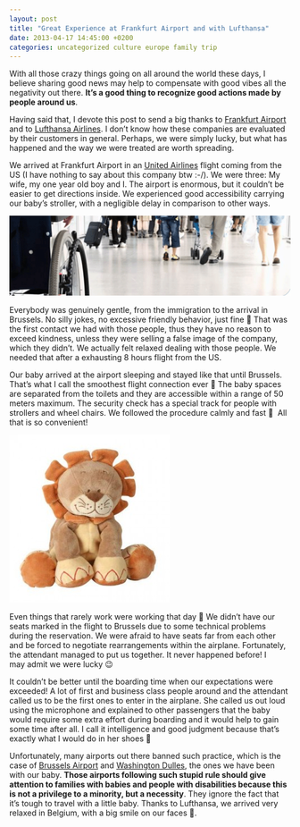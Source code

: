 ```yaml
---
layout: post
title: "Great Experience at Frankfurt Airport and with Lufthansa"
date: 2013-04-17 14:45:00 +0200
categories: uncategorized culture europe family trip
---
```


With all those crazy things going on all around the world these days, I believe sharing good news may help to compensate with good vibes all the negativity out there. <b>It’s a good thing to recognize good actions made by people around us</b>.

Having said that, I devote this post to send a big thanks to <a href="http://www.frankfurt-airport.com/" target="_blank">Frankfurt Airport</a> and to <a href="http://www.lufthansa.com/" target="_blank">Lufthansa Airlines</a>. I don’t know how these companies are evaluated by their customers in general. Perhaps, we were simply lucky, but what has happened and the way we were treated are worth spreading.

We arrived at Frankfurt Airport in an <a href="https://www.united.com/" target="_blank">United Airlines</a> flight coming from the US (I have nothing to say about this company btw :-/). We were three: My wife, my one year old boy and I. The airport is enormous, but it couldn’t be easier to get directions inside. We experienced good accessibility carrying our baby’s stroller, with a negligible delay in comparison to other ways.

![file.gif](/images/posts/file.gif)

Everybody was genuinely gentle, from the immigration to the arrival in Brussels. No silly jokes, no excessive friendly behavior, just fine 🙂 That was the first contact we had with those people, thus they have no reason to exceed kindness, unless they were selling a false image of the company, which they didn’t. We actually felt relaxed dealing with those people. We needed that after a exhausting 8 hours flight from the US.

Our baby arrived at the airport sleeping and stayed like that until Brussels. That’s what I call the smoothest flight connection ever 🙂 The baby spaces are separated from the toilets and they are accessible within a range of 50 meters maximum. The security check has a special track for people with strollers and wheel chairs. We followed the procedure calmly and fast 🙂  All that is so convenient!

![peluche-lion-collection-bengy-2304-autre-img-288x300.jpg](/images/posts/peluche-lion-collection-bengy-2304-autre-img-288x300.jpg)

Even things that rarely work were working that day 🙂 We didn’t have our seats marked in the flight to Brussels due to some technical problems during the reservation. We were afraid to have seats far from each other and be forced to negotiate rearrangements within the airplane. Fortunately, the attendant managed to put us together. It never happened before! I may admit we were lucky 😉

It couldn’t be better until the boarding time when our expectations were exceeded! A lot of first and business class people around and the attendant called us to be the first ones to enter in the airplane. She called us out loud using the microphone and explained to other passengers that the baby would require some extra effort during boarding and it would help to gain some time after all. I call it intelligence and good judgment because that’s exactly what I would do in her shoes 🙂

Unfortunately, many airports out there banned such practice, which is the case of <a href="http://www.brusselsairport.be/" target="_blank">Brussels Airport</a> and <a href="http://www.metwashairports.com/dulles/dulles.htm" target="_blank">Washington Dulles</a>, the ones we have been with our baby. <b>Those airports following such stupid rule should give attention to families with babies and people with disabilities because this is not a privilege to a minority, but a necessity</b>. They ignore the fact that it’s tough to travel with a little baby. Thanks to Lufthansa, we arrived very relaxed in Belgium, with a big smile on our faces 🙂.
